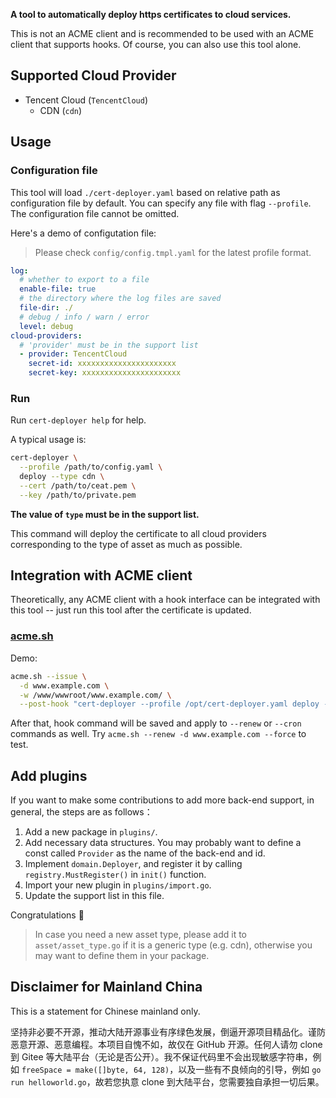 **A tool to automatically deploy https certificates to cloud services.**

This is not an ACME client and is recommended to be used with an ACME client that supports hooks. Of course, you can also use this tool alone.

## Supported Cloud Provider

- Tencent Cloud (`TencentCloud`)
  - CDN (`cdn`)

## Usage

### Configuration file

This tool will load `./cert-deployer.yaml` based on relative path as configuration file by default. You can specify any file with flag `--profile`. The configuration file cannot be omitted.

Here's a demo of configutation file:

> Please check `config/config.tmpl.yaml` for the latest profile format.

```yaml
log:
  # whether to export to a file
  enable-file: true
  # the directory where the log files are saved
  file-dir: ./
  # debug / info / warn / error
  level: debug
cloud-providers:
  # 'provider' must be in the support list
  - provider: TencentCloud
    secret-id: xxxxxxxxxxxxxxxxxxxxxx
    secret-key: xxxxxxxxxxxxxxxxxxxxxx
```

### Run

Run `cert-deployer help` for help.

A typical usage is:

```bash
cert-deployer \
  --profile /path/to/config.yaml \
  deploy --type cdn \
  --cert /path/to/ceat.pem \
  --key /path/to/private.pem
```

**The value of `type` must be in the support list.**

This command will deploy the certificate to all cloud providers corresponding to the type of asset as much as possible.

## Integration with ACME client

Theoretically, any ACME client with a hook interface can be integrated with this tool -- just run this tool after the certificate is updated.

### [acme.sh](https://github.com/acmesh-official/acme.sh)

Demo:

```bash
acme.sh --issue \
  -d www.example.com \
  -w /www/wwwroot/www.example.com/ \
  --post-hook "cert-deployer --profile /opt/cert-deployer.yaml deploy --type cdn --cert /root/.acme.sh/www.example.com/fullchain.cer --key /root/.acme.sh/www.example.com/www.example.com.key" --force
```

After that, hook command will be saved and apply to `--renew` or `--cron` commands as well. Try `acme.sh --renew -d www.example.com --force` to test.

## Add plugins

If you want to make some contributions to add more back-end support, in general, the steps are as follows：

1. Add a new package in `plugins/`.
2. Add necessary data structures. You may probably want to define a const called `Provider` as the name of the back-end and id.
3. Implement `domain.Deployer`, and register it by calling `registry.MustRegister()` in `init()` function.
4. Import your new plugin in `plugins/import.go`.
5. Update the support list in this file.

Congratulations 🥳

> In case you need a new asset type, please add it to `asset/asset_type.go` if it is a generic type (e.g. cdn), otherwise you may want to define them in your package.

## Disclaimer for Mainland China

This is a statement for Chinese mainland only.

坚持非必要不开源，推动大陆开源事业有序绿色发展，倒逼开源项目精品化。谨防恶意开源、恶意编程。本项目自愧不如，故仅在 GitHub 开源。任何人请勿 clone 到 Gitee 等大陆平台（无论是否公开）。我不保证代码里不会出现敏感字符串，例如 `freeSpace = make([]byte, 64, 128)`，以及一些有不良倾向的引导，例如 `go run helloworld.go`，故若您执意 clone 到大陆平台，您需要独自承担一切后果。

